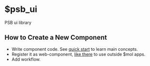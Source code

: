 # $psb_ui

PSB ui library

## How to Create a New Component

- Write component code. See [quick start](https://github.com/hyoo-ru/mam_mol#create-your-application-component) to learn main concepts.
- Register it as web-component, [like there](https://github.com/MolDevHack/psb_ui/blob/master/chart/chart.view.ts#L2) to use outside $mol apps.
- Add workflow.
